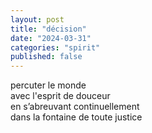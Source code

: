 ```yaml
---
layout: post
title: "décision"
date: "2024-03-31"
categories: "spirit"
published: false
---
```


percuter le monde  
avec l'esprit de douceur  
en s’abreuvant continuellement  
dans la fontaine de toute justice  

